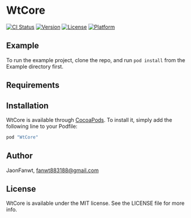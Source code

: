 # WtCore

[![CI Status](http://img.shields.io/travis/JaonFanwt/WtCore.svg?style=flat)](https://travis-ci.org/JaonFanwt/WtCore)
[![Version](https://img.shields.io/cocoapods/v/WtCore.svg?style=flat)](http://cocoapods.org/pods/WtCore)
[![License](https://img.shields.io/cocoapods/l/WtCore.svg?style=flat)](http://cocoapods.org/pods/WtCore)
[![Platform](https://img.shields.io/cocoapods/p/WtCore.svg?style=flat)](http://cocoapods.org/pods/WtCore)

## Example

To run the example project, clone the repo, and run `pod install` from the Example directory first.

## Requirements

## Installation

WtCore is available through [CocoaPods](http://cocoapods.org). To install
it, simply add the following line to your Podfile:

```ruby
pod "WtCore"
```

## Author

JaonFanwt, fanwt883188@gmail.com

## License

WtCore is available under the MIT license. See the LICENSE file for more info.
